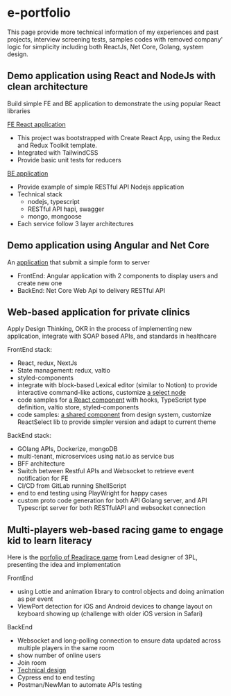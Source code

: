 # e-portfolio
This page provide more technical information of my experiences and past projects, interview screening tests, samples codes with removed company' logic for simplicity including both ReactJs, Net Core, Golang, system design.


## Demo application using React and NodeJs with clean architecture
Build simple FE and BE application to demonstrate the using popular React libraries

[FE React application](https://github.com/truongngoctuan/si-screening-fe-app)
* This project was bootstrapped with Create React App, using the Redux and Redux Toolkit template.
* Integrated with TailwindCSS
* Provide basic unit tests for reducers

[BE application](https://github.com/truongngoctuan/si-screening-be-app)
* Provide example of simple RESTful API Nodejs application
* Technical stack
  * nodejs, typescript
  * RESTful API hapi, swagger
  * mongo, mongoose
* Each service follow 3 layer architectures


## Demo application using Angular and Net Core
An [application](https://github.com/truongngoctuan/coding-test001) that submit a simple form to server
* FrontEnd: Angular application with 2 components to display users and create new one
* BackEnd: Net Core Web Api to delivery RESTful API

## Web-based application for private clinics
Apply Design Thinking, OKR in the process of implementing new application, integrate with SOAP based APIs, and standards in healthcare

FrontEnd stack:
* React, redux, NextJs
* State management: redux, valtio
* styled-components
* integrate with block-based Lexical editor (similar to Notion) to provide interactive command-like actions, customize [a select node](Silent/Lexical/custom-select/CustomSelect.component.tsx)
* code samples for [a React component](Silent/CodeSamples/module_mail/mail-item/MailItem.tsx) with hooks, TypeScript type definition, valtio store, styled-components
* code samples: [a shared component](Silent/CodeSamples/design_system/ReactSelect//ReactSelect.tsx) from design system, customize ReactSelect lib to provide simpler version and adapt to current theme
  

BackEnd stack:
* GOlang APIs, Dockerize, mongoDB
* multi-tenant, microservices using nat.io as service bus
* BFF architecture
* Switch between Restful APIs and Websocket to retrieve event notification for FE
* CI/CD from GitLab running ShellScript
* end to end testing using PlayWright for happy cases
* custom proto code generation for both API Golang server, and API Typescript server for both RESTfulAPI and websocket connection

## Multi-players web-based racing game to engage kid to learn literacy
Here is the [porfolio of Readirace game](https://yummyux.com.au/readiracer/) from Lead designer of 3PL, presenting the idea and implementation

FrontEnd
* using Lottie and animation library to control objects and doing animation as per event
* ViewPort detection for iOS and Android devices to change layout on keyboard showing up (challenge with older iOS version in Safari)

BackEnd
* Websocket and long-polling connection to ensure data updated across multiple players in the same room
* show number of online users
* Join room
* [Technical design](3PL/PYCO-TechnicaldesignforReadiRacergame-060921-0913.pdf)
* Cypress end to end testing
* Postman/NewMan to automate APIs testing